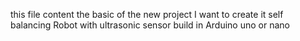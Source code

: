 this file content the basic of the new project I want to create it self balancing Robot with ultrasonic sensor build in Arduino uno or nano
